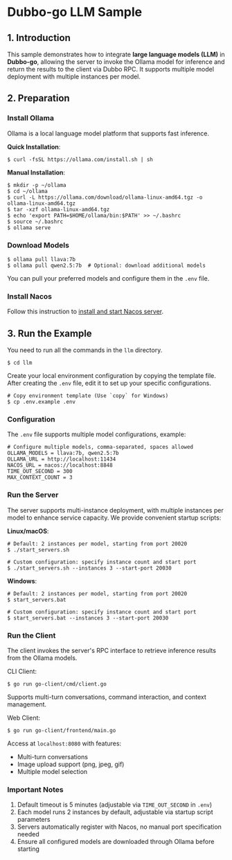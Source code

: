 # **Dubbo-go LLM Sample**

## 1. **Introduction**

This sample demonstrates how to integrate **large language models (LLM)** in **Dubbo-go**, allowing the server to invoke the Ollama model for inference and return the results to the client via Dubbo RPC. It supports multiple model deployment with multiple instances per model.

## 2. **Preparation**

### **Install Ollama**

Ollama is a local language model platform that supports fast inference.

**Quick Installation**:

```shell
$ curl -fsSL https://ollama.com/install.sh | sh
```

**Manual Installation**:

```shell
$ mkdir -p ~/ollama
$ cd ~/ollama
$ curl -L https://ollama.com/download/ollama-linux-amd64.tgz -o ollama-linux-amd64.tgz
$ tar -xzf ollama-linux-amd64.tgz
$ echo 'export PATH=$HOME/ollama/bin:$PATH' >> ~/.bashrc
$ source ~/.bashrc
$ ollama serve
```

### **Download Models**

```shell
$ ollama pull llava:7b
$ ollama pull qwen2.5:7b  # Optional: download additional models
```

You can pull your preferred models and configure them in the `.env` file.

### **Install Nacos**

Follow this instruction to [install and start Nacos server](https://dubbo-next.staged.apache.org/zh-cn/overview/reference/integrations/nacos/).

## 3. **Run the Example**

You need to run all the commands in the `llm` directory.

```shell
$ cd llm
```

Create your local environment configuration by copying the template file. 
After creating the `.env` file, edit it to set up your specific configurations.

```shell
# Copy environment template (Use `copy` for Windows)
$ cp .env.example .env
```

### **Configuration**

The `.env` file supports multiple model configurations, example:

```text
# Configure multiple models, comma-separated, spaces allowed
OLLAMA_MODELS = llava:7b, qwen2.5:7b
OLLAMA_URL = http://localhost:11434
NACOS_URL = nacos://localhost:8848
TIME_OUT_SECOND = 300
MAX_CONTEXT_COUNT = 3
```

### **Run the Server**

The server supports multi-instance deployment, with multiple instances per model to enhance service capacity. We provide convenient startup scripts:

**Linux/macOS**:
```shell
# Default: 2 instances per model, starting from port 20020
$ ./start_servers.sh

# Custom configuration: specify instance count and start port
$ ./start_servers.sh --instances 3 --start-port 20030
```

**Windows**:
```shell
# Default: 2 instances per model, starting from port 20020
$ start_servers.bat

# Custom configuration: specify instance count and start port
$ start_servers.bat --instances 3 --start-port 20030
```

### **Run the Client**

The client invokes the server's RPC interface to retrieve inference results from the Ollama models.

CLI Client:
```shell
$ go run go-client/cmd/client.go
```
Supports multi-turn conversations, command interaction, and context management.

Web Client:
```shell
$ go run go-client/frontend/main.go
```
Access at `localhost:8080` with features:
- Multi-turn conversations
- Image upload support (png, jpeg, gif)
- Multiple model selection

### **Important Notes**

1. Default timeout is 5 minutes (adjustable via `TIME_OUT_SECOND` in `.env`)
2. Each model runs 2 instances by default, adjustable via startup script parameters
3. Servers automatically register with Nacos, no manual port specification needed
4. Ensure all configured models are downloaded through Ollama before starting